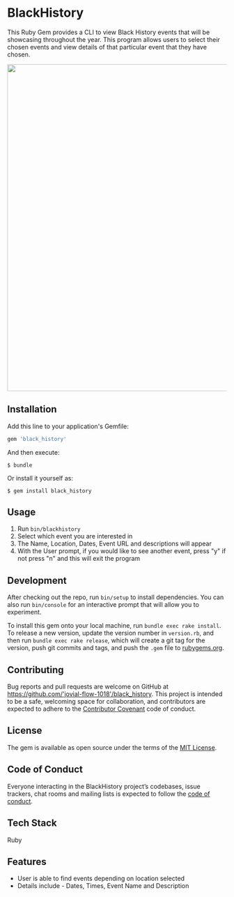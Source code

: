 # BlackHistory

This Ruby Gem provides a CLI to view Black History events that will be showcasing throughout the year. This program allows users to select their chosen events and view details of that particular event that they have chosen. 

<img src="https://media.giphy.com/media/zStUMLrXsM0JgzhJje/giphy.gif" width=750>


## Installation

Add this line to your application's Gemfile:

```ruby
gem 'black_history'
```

And then execute:

    $ bundle

Or install it yourself as:

    $ gem install black_history

## Usage

1) Run `bin/blackhistory`
2) Select which event you are interested in 
3) The Name, Location, Dates, Event URL and descriptions will appear
4) With the User prompt, if you would like to see another event, press "y" if not press "n" and this will exit the program 

## Development

After checking out the repo, run `bin/setup` to install dependencies. You can also run `bin/console` for an interactive prompt that will allow you to experiment.

To install this gem onto your local machine, run `bundle exec rake install`. To release a new version, update the version number in `version.rb`, and then run `bundle exec rake release`, which will create a git tag for the version, push git commits and tags, and push the `.gem` file to [rubygems.org](https://rubygems.org).

## Contributing

Bug reports and pull requests are welcome on GitHub at https://github.com/'jovial-flow-1018'/black_history. This project is intended to be a safe, welcoming space for collaboration, and contributors are expected to adhere to the [Contributor Covenant](http://contributor-covenant.org) code of conduct.

## License

The gem is available as open source under the terms of the [MIT License](https://opensource.org/licenses/MIT).

## Code of Conduct

Everyone interacting in the BlackHistory project’s codebases, issue trackers, chat rooms and mailing lists is expected to follow the [code of conduct](https://github.com/'jovial-flow-1018'/black_history/blob/master/CODE_OF_CONDUCT.md).

## Tech Stack 

Ruby

## Features

* User is able to find events depending on location selected
* Details include - Dates, Times, Event Name and Description
